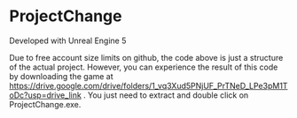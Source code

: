# ProjectChange

Developed with Unreal Engine 5

Due to free account size limits on github, the code above is just a structure of the actual project. However, you can experience the result of this code by downloading the game at https://drive.google.com/drive/folders/1_vq3Xud5PNjUF_PrTNeD_LPe3pM1ToDc?usp=drive_link .
You just need to extract and double click on ProjectChange.exe.
